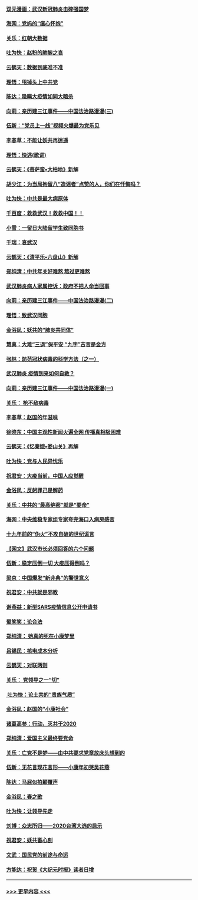 #### [双元漫画：武汉新冠肺炎击碎强国梦](../pages/nsc993/n11843320.md?t=02050631) 
#### [海网：党妈的“瘟心怀抱”](../pages/nsc993/n11840740.md?t=02050631) 
#### [关乐：红朝大数据](../pages/nsc993/n11840675.md?t=02050631) 
#### [吐为快：赵粉的肺腑之哀](../pages/nsc993/n11840618.md?t=02050631) 
#### [云鹤天：数据到底准不准](../pages/nsc993/n11840325.md?t=02050631) 
#### [理悟：甩掉头上中共党](../pages/nsc993/n11838826.md?t=02050631) 
#### [陈达：隐瞒大疫情如同大暗杀](../pages/nsc993/n11838771.md?t=02050631) 
#### [向莉：亲历建三江事件——中国法治路漫漫(三)](../pages/nsc993/n11831825.md?t=02050631) 
#### [伍新：“党员上一线”视频火爆最为党乐见](../pages/nsc993/n11838200.md?t=02050631) 
#### [李春草：不能让妖共再逍遥](../pages/nsc993/n11838102.md?t=02050631) 
#### [理悟：快逃(歌词)](../pages/nsc993/n11838083.md?t=02050631) 
#### [云鹤天：《菩萨蛮▪大柏地》新解](../pages/nsc993/n11838059.md?t=02050631) 
#### [胡少江：为当局拘留八“造谣者”点赞的人，你们在忏悔吗？](../pages/nsc993/n11836801.md?t=02050631) 
#### [吐为快：中共是最大病原体](../pages/nsc993/n11836748.md?t=02050631) 
#### [千百度：救救武汉！救救中国！！](../pages/nsc993/n11836145.md?t=02050631) 
#### [小雪：一留日大陆留学生致同胞书](../pages/nsc993/n11834624.md?t=02050631) 
#### [千瑞：哀武汉](../pages/nsc993/n11833647.md?t=02050631) 
#### [云鹤天：《清平乐▪六盘山》新解](../pages/nsc993/n11833611.md?t=02050631) 
#### [郑纯清：中共年关好难熬 熬过更难熬](../pages/nsc993/n11833489.md?t=02050631) 
#### [武汉肺炎病人家属控诉：政府不把人命当回事](../pages/nsc993/n11833205.md?t=02050631) 
#### [向莉：亲历建三江事件——中国法治路漫漫(二)](../pages/nsc993/n11829102.md?t=02050631) 
#### [理悟：致武汉同胞](../pages/nsc993/n11831522.md?t=02050631) 
#### [金浴凤：妖共的“肺炎共同体”](../pages/nsc993/n11829448.md?t=02050631) 
#### [慧真：大难“三退”保平安 “九字”吉言是金方](../pages/nsc993/n11829501.md?t=02050631) 
#### [张林：防范冠状病毒的科学方法（之一）](../pages/nsc993/n11828618.md?t=02050631) 
#### [武汉肺炎 疫情到来如何自救？](../pages/nsc993/n11827632.md?t=02050631) 
#### [向莉：亲历建三江事件——中国法治路漫漫(一)](../pages/nsc993/n11827190.md?t=02050631) 
#### [关乐： 枪不敌病毒](../pages/nsc993/n11826746.md?t=02050631) 
#### [李春草：赵国的年滋味](../pages/nsc993/n11826321.md?t=02050631) 
#### [徐晓东：中国主观性新闻火遍全网 传播真相极困难](../pages/nsc993/n11826508.md?t=02050631) 
#### [云鹤天：《忆秦娥▪娄山关》再解](../pages/nsc993/n11824682.md?t=02050631) 
#### [吐为快：党与人民异忧乐](../pages/nsc993/n11824660.md?t=02050631) 
#### [祝君安：大疫当前，中国人应觉醒](../pages/nsc993/n11821946.md?t=02050631) 
#### [金浴凤：反躬罪己是解药](../pages/nsc993/n11820280.md?t=02050631) 
#### [关乐：中共的“最高绝密”就是“要命”](../pages/nsc993/n11816946.md?t=02050631) 
#### [海网：中央维稳专家组专家夸完海口入病房感言](../pages/nsc993/n11815138.md?t=02050631) 
#### [十九年前的“伪火”不攻自破的世纪谎言](../pages/nsc993/n11813238.md?t=02050631) 
#### [【网文】武汉市长必须回答的六个问题](../pages/nsc993/n11813848.md?t=02050631) 
#### [伍新：稳定压倒一切 大疫压得倒吗？](../pages/nsc993/n11812634.md?t=02050631) 
#### [梁京：中国爆发“新非典”的警世意义](../pages/nsc993/n11812554.md?t=02050631) 
#### [祝君安：中共就是邪教](../pages/nsc993/n11812431.md?t=02050631) 
#### [谢燕益：新型SARS疫情信息公开申请书](../pages/nsc993/n11808840.md?t=02050631) 
#### [蜀笑笑：论合法](../pages/nsc993/n11808064.md?t=02050631) 
#### [郑纯清： 她真的死在小康梦里](../pages/nsc993/n11806623.md?t=02050631) 
#### [吕锡民：核电成本分析](../pages/nsc993/n11806284.md?t=02050631) 
#### [云鹤天：对联两则](../pages/nsc993/n11805957.md?t=02050631) 
#### [关乐： 党领导之一“切”](../pages/nsc993/n11804505.md?t=02050631) 
#### [ 吐为快：论土共的“贵族气质”](../pages/nsc993/n11804490.md?t=02050631) 
#### [金浴凤：赵国的“小康社会”](../pages/nsc993/n11804452.md?t=02050631) 
#### [诸葛高参：行动，灭共于2020](../pages/nsc993/n11804120.md?t=02050631) 
#### [郑纯清：爱国主义最终要党命](../pages/nsc993/n11802197.md?t=02050631) 
#### [关乐：亡党不是梦——由中共要求党章放床头想到的](../pages/nsc993/n11802156.md?t=02050631) 
#### [伍新：无花言现花言形——小康年初哭吴花燕](../pages/nsc993/n11800044.md?t=02050631) 
#### [陈达：马屁似拍颠覆声](../pages/nsc993/n11800010.md?t=02050631) 
#### [金浴凤：春之歌](../pages/nsc993/n11797687.md?t=02050631) 
#### [吐为快：让领导先走](../pages/nsc993/n11797512.md?t=02050631) 
#### [刘博：众志所归——2020台湾大选的启示](../pages/nsc993/n11796878.md?t=02050631) 
#### [祝君安：妖共畜心剖](../pages/nsc993/n11794273.md?t=02050631) 
#### [文武：国民党的前途与命运](../pages/nsc993/n11794198.md?t=02050631) 
#### [方能达：祝贺《大纪元时报》读者日增](../pages/nsc993/n11793807.md?t=02050631) 

----
#### [ >>> 更早内容 <<< ](../indexes/nsc993-earlier.md)
